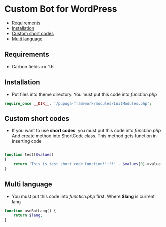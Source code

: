# Custom Bot for WordPress

* [Requirements](#requirements)
* [Installation](#installation)
* [Custom short codes](#shortcodes)
* [Multi language](#multilanguage)

## Requirements
* Carbon fields >= 1.6

## Installation
* Put files into theme directory. You must put this code into *function.php*
```php
require_once __DIR__. '/pupuga-framework/modules/InitModules.php';
```

## Custom short codes
* If you want to use **short codes**, you must put this code into *function.php*
And create method into ShortCode class. This method gets function in inserting code
```php

function test($values) 
{
    return 'This is test short code function!!!!!' . $values[0]->value;
}
```

## Multi language 
* You must put this code into *function.php* first. Where **$lang** is current lang
```php
function useBotLang() {
    return $lang;
}
```